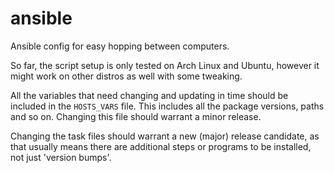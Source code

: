 # ansible

Ansible config for easy hopping between computers.

So far, the script setup is only tested on Arch Linux and Ubuntu, however it
might work on other distros as well with some tweaking.

All the variables that need changing and updating in time should be included in
the `HOSTS_VARS` file. This includes all the package versions, paths and so on.
Changing this file should warrant a minor release.

Changing the task files should warrant a new (major) release candidate, as that
usually means there are additional steps or programs to be installed, not just
'version bumps'.
